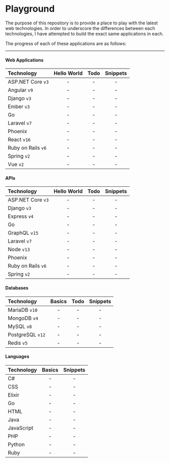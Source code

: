 # Playground

The purpose of this repository is to provide a place to play with the latest web
technologies. In order to underscore the differences between each technologies,
I have attempted to build the exact same applications in each.

The progress of each of these applications are as follows:

---

#### Web Applications

| Technology         | Hello World | Todo | Snippets |
| :----------------- | :---------: | :--: | :------: |
| ASP.NET Core `v3`  |      -      |  -   |    -     |
| Angular `v9`       |      -      |  -   |    -     |
| Django `v3`        |      -      |  -   |    -     |
| Ember `v3`         |      -      |  -   |    -     |
| Go                 |      -      |  -   |    -     |
| Laravel `v7`       |      -      |  -   |    -     |
| Phoenix            |      -      |  -   |    -     |
| React `v16`        |      -      |  -   |    -     |
| Ruby on Rails `v6` |      -      |  -   |    -     |
| Spring `v2`        |      -      |  -   |    -     |
| Vue `v2`           |      -      |  -   |    -     |

#### APIs

| Technology         | Hello World | Todo | Snippets |
| :----------------- | :---------: | :--: | :------: |
| ASP.NET Core `v3`  |      -      |  -   |    -     |
| Django `v3`        |      -      |  -   |    -     |
| Express `v4`       |      -      |  -   |    -     |
| Go                 |      -      |  -   |    -     |
| GraphQL `v15`      |      -      |  -   |    -     |
| Laravel `v7`       |      -      |  -   |    -     |
| Node `v13`         |      -      |  -   |    -     |
| Phoenix            |      -      |  -   |    -     |
| Ruby on Rails `v6` |      -      |  -   |    -     |
| Spring `v2`        |      -      |  -   |    -     |

#### Databases

| Technology       | Basics | Todo | Snippets |
| :--------------- | :----: | :--: | :------: |
| MariaDB `v10`    |   -    |  -   |    -     |
| MongoDB `v4`     |   -    |  -   |    -     |
| MySQL `v8`       |   -    |  -   |    -     |
| PostgreSQL `v12` |   -    |  -   |    -     |
| Redis `v5`       |   -    |  -   |    -     |

#### Languages

| Technology | Basics | Snippets |
| :--------- | :----: | :------: |
| C#         |   -    |    -     |
| CSS        |   -    |    -     |
| Elixir     |   -    |    -     |
| Go         |   -    |    -     |
| HTML       |   -    |    -     |
| Java       |   -    |    -     |
| JavaScript |   -    |    -     |
| PHP        |   -    |    -     |
| Python     |   -    |    -     |
| Ruby       |   -    |    -     |
